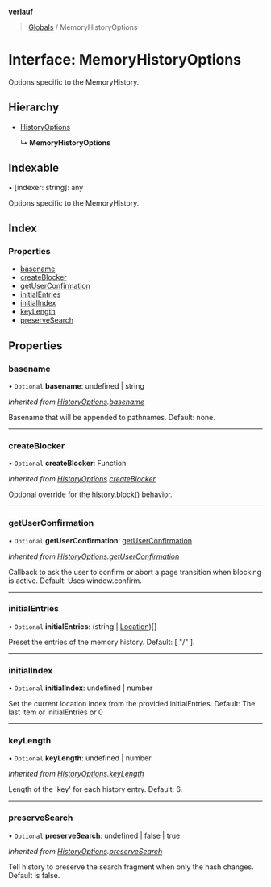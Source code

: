 **verlauf**

> [Globals](../README.md) / MemoryHistoryOptions

# Interface: MemoryHistoryOptions

Options specific to the MemoryHistory.

## Hierarchy

* [HistoryOptions](historyoptions.md)

  ↳ **MemoryHistoryOptions**

## Indexable

▪ [indexer: string]: any

Options specific to the MemoryHistory.

## Index

### Properties

* [basename](memoryhistoryoptions.md#basename)
* [createBlocker](memoryhistoryoptions.md#createblocker)
* [getUserConfirmation](memoryhistoryoptions.md#getuserconfirmation)
* [initialEntries](memoryhistoryoptions.md#initialentries)
* [initialIndex](memoryhistoryoptions.md#initialindex)
* [keyLength](memoryhistoryoptions.md#keylength)
* [preserveSearch](memoryhistoryoptions.md#preservesearch)

## Properties

### basename

• `Optional` **basename**: undefined \| string

*Inherited from [HistoryOptions](historyoptions.md).[basename](historyoptions.md#basename)*

Basename that will be appended to pathnames. Default: none.

___

### createBlocker

• `Optional` **createBlocker**: Function

*Inherited from [HistoryOptions](historyoptions.md).[createBlocker](historyoptions.md#createblocker)*

Optional override for the history.block() behavior.

___

### getUserConfirmation

• `Optional` **getUserConfirmation**: [getUserConfirmation](memoryhistoryoptions.md#getuserconfirmation)

*Inherited from [HistoryOptions](historyoptions.md).[getUserConfirmation](historyoptions.md#getuserconfirmation)*

Callback to ask the user to confirm or abort a page transition when blocking is active.
Default: Uses window.confirm.

___

### initialEntries

• `Optional` **initialEntries**: (string \| [Location](location.md))[]

Preset the entries of the memory history.
Default: [ "/" ].

___

### initialIndex

• `Optional` **initialIndex**: undefined \| number

Set the current location index from the provided initialEntries.
Default: The last item or initialEntries or 0

___

### keyLength

• `Optional` **keyLength**: undefined \| number

*Inherited from [HistoryOptions](historyoptions.md).[keyLength](historyoptions.md#keylength)*

Length of the 'key' for each history entry. Default: 6.

___

### preserveSearch

• `Optional` **preserveSearch**: undefined \| false \| true

*Inherited from [HistoryOptions](historyoptions.md).[preserveSearch](historyoptions.md#preservesearch)*

Tell history to preserve the search fragment when only the hash changes.
Default is false.
